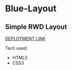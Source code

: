 # Blue-Layout

## Simple RWD Layout
[DEPLOYMENT LINK](https://bartekbugala.github.io/Blue-Layout/)

Tech used:
- HTML5
- CSS3
